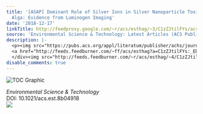 ```yaml
---
title: '[ASAP] Dominant Role of Silver Ions in Silver Nanoparticle Toxicity to a Unicellular
  Alga: Evidence from Luminogen Imaging'
date: '2018-12-17'
linkTitle: http://feedproxy.google.com/~r/acs/esthag/~3/C1zZJtilFYs/acs.est.8b04918
source: 'Environmental Science & Technology: Latest Articles (ACS Publications)'
description: |-
  <p><img src="https://pubs.acs.org/appl/literatum/publisher/achs/journals/content/esthag/0/esthag.ahead-of-print/acs.est.8b04918/20181214/images/medium/es-2018-049182_0006.gif" alt="TOC Graphic"/></p><div><cite>Environmental Science & Technology</cite></div><div>DOI: 10.1021/acs.est.8b04918</div><div class="feedflare">
  <a href="http://feeds.feedburner.com/~ff/acs/esthag?a=C1zZJtilFYs:_EDRdzIdnOU:yIl2AUoC8zA"><img src="http://feeds.feedburner.com/~ff/acs/esthag?d=yIl2AUoC8zA" border="0"></img></a>
  </div><img src="http://feeds.feedburner.com/~r/acs/esthag/~4/C1zZJtilFYs" height="1" width="1" ...
disable_comments: true
---
```

<p><img src="https://pubs.acs.org/appl/literatum/publisher/achs/journals/content/esthag/0/esthag.ahead-of-print/acs.est.8b04918/20181214/images/medium/es-2018-049182_0006.gif" alt="TOC Graphic"/></p><div><cite>Environmental Science & Technology</cite></div><div>DOI: 10.1021/acs.est.8b04918</div><div class="feedflare">
<a href="http://feeds.feedburner.com/~ff/acs/esthag?a=C1zZJtilFYs:_EDRdzIdnOU:yIl2AUoC8zA"><img src="http://feeds.feedburner.com/~ff/acs/esthag?d=yIl2AUoC8zA" border="0"></img></a>
</div><img src="http://feeds.feedburner.com/~r/acs/esthag/~4/C1zZJtilFYs" height="1" width="1" ...